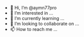 - 👋 Hi, I’m @aymn77pro
- 👀 I’m interested in ...
- 🌱 I’m currently learning ...
- 💞️ I’m looking to collaborate on ...
- 📫 How to reach me ...

<!---
aymn77pro/aymn77pro is a ✨ special ✨ repository because its `README.md` (this file) appears on your GitHub profile.
You can click the Preview link to take a look at your changes.
--->
